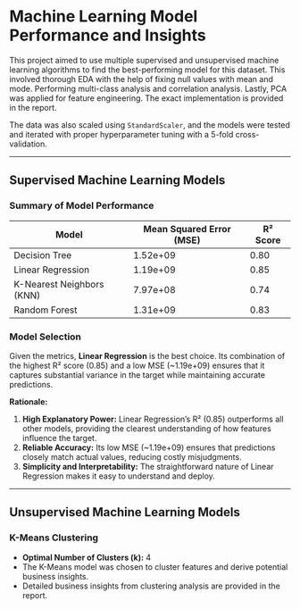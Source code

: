 # Machine Learning Model Performance and Insights

This project aimed to use multiple supervised and unsupervised machine learning algorithms to find the best-performing model for this dataset. This involved thorough EDA with the help of fixing null values with mean and mode. Performing multi-class analysis and correlation analysis. Lastly, PCA was applied for feature engineering. The exact implementation is provided in the report. 

The data was also scaled using `StandardScaler`, and the models were tested and iterated with proper hyperparameter tuning with a 5-fold cross-validation.

---

## Supervised Machine Learning Models

### Summary of Model Performance

| Model                      | Mean Squared Error (MSE) | R² Score |
|----------------------------|--------------------------|----------|
| Decision Tree              | 1.52e+09                | 0.80     |
| Linear Regression          | 1.19e+09                | 0.85     |
| K-Nearest Neighbors (KNN)  | 7.97e+08                | 0.74     |
| Random Forest              | 1.31e+09                | 0.83     |

### Model Selection

Given the metrics, **Linear Regression** is the best choice. Its combination of the highest R² score (0.85) and a low MSE (~1.19e+09) ensures that it captures substantial variance in the target while maintaining accurate predictions.

**Rationale:**
1. **High Explanatory Power:** Linear Regression’s R² (0.85) outperforms all other models, providing the clearest understanding of how features influence the target.
2. **Reliable Accuracy:** Its low MSE (~1.19e+09) ensures that predictions closely match actual values, reducing costly misjudgments.
3. **Simplicity and Interpretability:** The straightforward nature of Linear Regression makes it easy to understand and deploy.

---

## Unsupervised Machine Learning Models

### K-Means Clustering

- **Optimal Number of Clusters (k):** 4  
- The K-Means model was chosen to cluster features and derive potential business insights.  
- Detailed business insights from clustering analysis are provided in the report.
